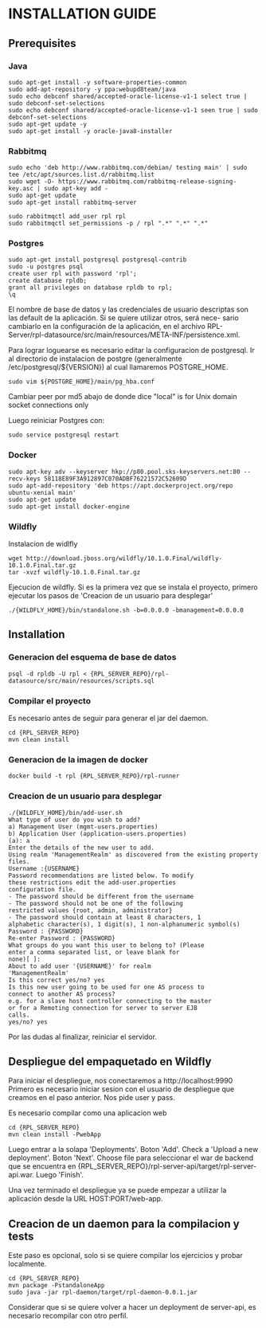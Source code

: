 # INSTALLATION GUIDE

## Prerequisites

### Java
```
sudo apt-get install -y software-properties-common
sudo add-apt-repository -y ppa:webupd8team/java
sudo echo debconf shared/accepted-oracle-license-v1-1 select true | sudo debconf-set-selections
sudo echo debconf shared/accepted-oracle-license-v1-1 seen true | sudo debconf-set-selections
sudo apt-get update -y
sudo apt-get install -y oracle-java8-installer
```
### Rabbitmq
```
sudo echo 'deb http://www.rabbitmq.com/debian/ testing main' | sudo tee /etc/apt/sources.list.d/rabbitmq.list
sudo wget -O- https://www.rabbitmq.com/rabbitmq-release-signing-key.asc | sudo apt-key add -
sudo apt-get update
sudo apt-get install rabbitmq-server

sudo rabbitmqctl add_user rpl rpl
sudo rabbitmqctl set_permissions -p / rpl ".*" ".*" ".*"
```
### Postgres
```
sudo apt-get install postgresql postgresql-contrib
sudo -u postgres psql
create user rpl with password 'rpl';
create database rpldb;
grant all privileges on database rpldb to rpl;
\q
```
El nombre de base de datos y las credenciales de usuario descriptas
son las default de la aplicación. Si se quiere utilizar otros, será nece-
sario cambiarlo en la configuración de la aplicación, en el archivo RPL-
Server/rpl-datasource/src/main/resources/META-INF/persistence.xml.

Para lograr loguearse es necesario editar la configuracion de postgresql. Ir al directorio de instalacion de postgre (generalmente /etc/postgresql/${VERSION}) al cual llamaremos POSTGRE_HOME.
```
sudo vim ${POSTGRE_HOME}/main/pg_hba.conf
```

Cambiar peer por md5 abajo de donde dice 
"local" is for Unix domain socket connections only

Luego reiniciar Postgres con:
```
sudo service postgresql restart 
```

### Docker
```
sudo apt-key adv --keyserver hkp://p80.pool.sks-keyservers.net:80 --recv-keys 58118E89F3A912897C070ADBF76221572C52609D
sudo apt-add-repository 'deb https://apt.dockerproject.org/repo ubuntu-xenial main'
sudo apt-get update
sudo apt-get install docker-engine
```

### Wildfly

Instalacion de widlfly
```
wget http://download.jboss.org/wildfly/10.1.0.Final/wildfly-10.1.0.Final.tar.gz
tar -xvzf wildfly-10.1.0.Final.tar.gz
```

Ejecucion de wildfly. Si es la primera vez que se instala el proyecto, primero ejecutar los pasos de 'Creacion de un usuario para desplegar'
```
./{WILDFLY_HOME}/bin/standalone.sh -b=0.0.0.0 -bmanagement=0.0.0.0
```

## Installation

### Generacion del esquema de base de datos
```
psql -d rpldb -U rpl < {RPL_SERVER_REPO}/rpl-datasource/src/main/resources/scripts.sql
```
### Compilar el proyecto
Es necesario antes de seguir para generar el jar del daemon.
```
cd {RPL_SERVER_REPO}
mvn clean install
```
### Generacion de la imagen de docker
```
docker build -t rpl {RPL_SERVER_REPO}/rpl-runner
```
### Creacion de un usuario para desplegar
```
./{WILDFLY_HOME}/bin/add-user.sh
What type of user do you wish to add?
a) Management User (mgmt-users.properties)
b) Application User (application-users.properties)
(a): a
Enter the details of the new user to add.
Using realm 'ManagementRealm' as discovered from the existing property files.
Username :{USERNAME}
Password recommendations are listed below. To modify
these restrictions edit the add-user.properties
configuration file.
- The password should be different from the username
- The password should not be one of the following
restricted values {root, admin, administrator}
- The password should contain at least 8 characters, 1
alphabetic character(s), 1 digit(s), 1 non-alphanumeric symbol(s)
Password : {PASSWORD}
Re-enter Password : {PASSWORD}
What groups do you want this user to belong to? (Please
enter a comma separated list, or leave blank for
none)[ ]:
About to add user '{USERNAME}' for realm
'ManagementRealm'
Is this correct yes/no? yes
Is this new user going to be used for one AS process to
connect to another AS process?
e.g. for a slave host controller connecting to the master
or for a Remoting connection for server to server EJB
calls.
yes/no? yes
```
Por las dudas al finalizar, reiniciar el servidor.

## Despliegue del empaquetado en Wildfly
Para iniciar el despliegue, nos conectaremos a http://localhost:9990 Primero es necesario iniciar sesion con el usuario de despliegue que creamos en el paso anterior. Nos pide user y pass.

Es necesario compilar como una aplicacion web
```
cd {RPL_SERVER_REPO}
mvn clean install -PwebApp
```

Luego entrar a la solapa 'Deployments'. Boton 'Add'. Check a 'Upload a new deployment'. Boton 'Next'. Choose file para seleccionar el war de backend que se encuentra en {RPL_SERVER_REPO}/rpl-server-api/target/rpl-server-api.war. Luego 'Finish'.


Una vez terminado el despliegue ya se puede empezar a utilizar la aplicación
desde la URL HOST:PORT/web-app.



## Creacion de un daemon para la compilacion y tests
Este paso es opcional, solo si se quiere compilar los ejercicios y probar localmente.
```
cd {RPL_SERVER_REPO}
mvn package -PstandaloneApp
sudo java -jar rpl-daemon/target/rpl-daemon-0.0.1.jar
```
Considerar que si se quiere volver a hacer un deployment de server-api, es necesario recompilar con otro perfil.






